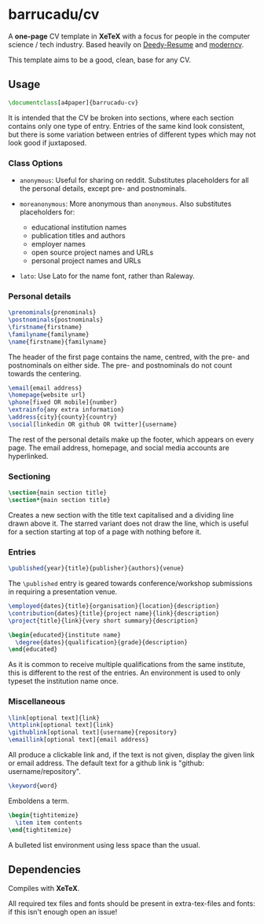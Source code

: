 barrucadu/cv
============

A **one-page** CV template in **XeTeX** with a focus for people in the
computer science / tech industry. Based heavily on [Deedy-Resume][]
and [moderncv][].

[Deedy-Resume]: https://github.com/deedy/Deedy-Resume
[moderncv]:     https://launchpad.net/moderncv

This template aims to be a good, clean, base for any CV.

Usage
-----

```tex
\documentclass[a4paper]{barrucadu-cv}
```

It is intended that the CV be broken into sections, where each section
contains only one type of entry. Entries of the same kind look
consistent, but there is some variation between entries of different
types which may not look good if juxtaposed.

### Class Options

- `anonymous`: Useful for sharing on reddit. Substitutes placeholders for
all the personal details, except pre- and postnominals.

- `moreanonymous`: More anonymous than `anonymous`. Also substitutes
  placeholders for:
    - educational institution names
    - publication titles and authors
    - employer names
    - open source project names and URLs
    - personal project names and URLs

- `lato`: Use Lato for the name font, rather than Raleway.

### Personal details

```tex
\prenominals{prenominals}
\postnominals{postnominals}
\firstname{firstname}
\familyname{familyname}
\name{firstname}{familyname}
```

The header of the first page contains the name, centred, with the pre-
and postnominals on either side. The pre- and postnominals do not
count towards the centering.

```tex
\email{email address}
\homepage{website url}
\phone[fixed OR mobile]{number}
\extrainfo{any extra information}
\address{city}{county}{country}
\social[linkedin OR github OR twitter]{username}
```

The rest of the personal details make up the footer, which appears on
every page. The email address, homepage, and social media accounts are
hyperlinked.

### Sectioning

```tex
\section{main section title}
\section*{main section title}
```

Creates a new section with the title text capitalised and a dividing
line drawn above it. The starred variant does not draw the line, which
is useful for a section starting at top of a page with nothing before
it.

### Entries

```tex
\published{year}{title}{publisher}{authors}{venue}
```

The `\published` entry is geared towards conference/workshop
submissions in requiring a presentation venue.

```tex
\employed{dates}{title}{organisation}{location}{description}
\contribution{dates}{title}{project name}{link}{description}
\project{title}{link}{very short summary}{description}

\begin{educated}{institute name}
  \degree{dates}{qualification}{grade}{description}
\end{educated}
```

As it is common to receive multiple qualifications from the same
institute, this is different to the rest of the entries. An
environment is used to only typeset the institution name once.

### Miscellaneous

```tex
\link[optional text]{link}
\httplink[optional text]{link}
\githublink[optional text]{username}{repository}
\emaillink[optional text]{email address}
```

All produce a clickable link and, if the text is not given, display
the given link or email address. The default text for a github link is
"github: username/repository".

```tex
\keyword{word}
```

Emboldens a term.

```tex
\begin{tightitemize}
  \item item contents
\end{tightitemize}
```

A bulleted list environment using less space than the usual.

Dependencies
------------

Compiles with **XeTeX**.

All required tex files and fonts should be present in extra-tex-files
and fonts: if this isn't enough open an issue!
